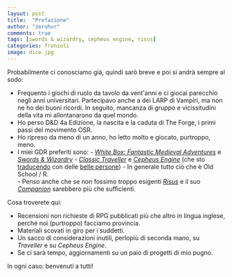```yaml
---
layout: post
title:  "Prefazione"
author: "zeruhur"
comments: true
tags: [swords & wizardry, cepheus engine, risus]
categories: fronzoli
image: dice.jpg
---
```


Probabilmente ci conosciamo già, quindi sarò breve e poi si andrà sempre al sodo:  
- Frequento i giochi di ruolo da tavolo da vent'anni e ci giocai parecchio negli anni universitari. Partecipavo anche a dei LARP di Vampiri, ma non ne ho dei buoni ricordi. In seguito, mancanza di gruppo e vicissitudini della vita mi allontanarono da quel mondo.  
- Ho perso D&D 4a Edizione, la nascita e la caduta di The Forge, i primi passi del movimento OSR.  
- Ho ripreso da meno di un anno, ho letto molto e giocato, purtroppo, meno.  
- I miei GDR preferiti sono:
        -  [_White Box: Fantastic Medieval Adventures_](https://www.drivethrurpg.com/product/190631/White-Box--Fantastic-Medieval-Adventure-Game) e [_Swords & Wizardry_](https://www.drivethrurpg.com/product/86546/Swords-and-Wizardry-Complete-Rulebook)
        -  [_Classic Traveller_](https://www.drivethrurpg.com/product/80192/CTTTBThe-Traveller-Book) e [_Cepheus Engine_](https://www.drivethrurpg.com/product/186894/Cepheus-Engine-System-Reference-Document) (che sto [traducendo](https://cepheus-engine-ita.github.io) con delle [belle persone](https://t.me/cepheus_engine_ita)) 
        -  In generale tutto ciò che è Old School / R.  
        -  Penso anche che se non fossimo troppo esigenti [_Risus_](https://www.drivethrurpg.com/product/170294/Risus-The-Anything-RPG) e il suo [_Companion_](https://www.drivethrurpg.com/product/203657/Risus-Companion?cPath=24710_27894) sarebbero più che sufficienti.

Cosa troverete qui:
- Recensioni non richieste di RPG pubblicati più che altro in lingua inglese, perché noi (purtroppo) facciamo provincia.
- Materiali scovati in giro per i suddetti.
- Un sacco di considerazioni inutili, perlopiù di seconda mano, su _Traveller_ e su _Cepheus Engine_.
- Se ci sarà tempo, aggiornamenti su un paio di progetti di mio pugno.

In ogni caso: benvenuti a tutti!

